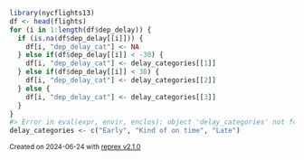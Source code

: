 ``` r
library(nycflights13)
df <- head(flights)
for (i in 1:length(df$dep_delay)) {
  if (is.na(df$dep_delay[[i]])) {
    df[i, "dep_delay_cat"] <- NA
  } else if(df$dep_delay[[i]] < -30) {
    df[i, "dep_delay_cat"] <- delay_categories[[1]]
  } else if(df$dep_delay[[i]] < 30) {
    df[i, "dep_delay_cat"] <- delay_categories[[2]]
  } else {
    df[i, "dep_delay_cat"] <- delay_categories[[3]]
  }
}
#> Error in eval(expr, envir, enclos): object 'delay_categories' not found
delay_categories <- c("Early", "Kind of on time", "Late")
```

<sup>Created on 2024-06-24 with [reprex v2.1.0](https://reprex.tidyverse.org)</sup>
